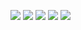 ![](https://i.imgur.com/bXesWD0.jpg)
![](https://i.imgur.com/ZETKIkJ.jpg)
![](https://i.imgur.com/JbGl2rI.jpg)
![](https://i.imgur.com/n3DQTCF.jpg)
![](https://i.imgur.com/r77tGtG.jpg)
